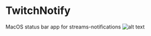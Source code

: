 # TwitchNotify
MacOS status bar app for streams-notifications 
![alt text](https://pp.userapi.com/c845324/v845324053/c03e2/4wsmDsH6Fuc.jpg)
